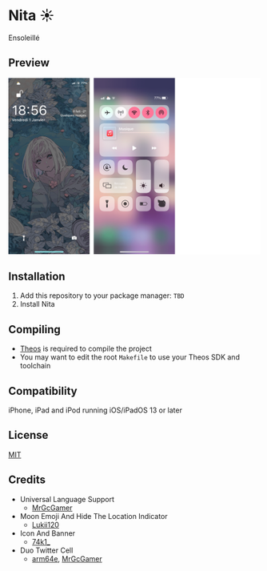 # Nita ☀️
Ensoleillé

## Preview
<img src="preview.png">

## Installation
1. Add this repository to your package manager: `TBD`
2. Install Nita

## Compiling
  - [Theos](https://theos.dev/) is required to compile the project
  - You may want to edit the root `Makefile` to use your Theos SDK and toolchain

## Compatibility
iPhone, iPad and iPod running iOS/iPadOS 13 or later

## License
[MIT](https://github.com/Traurige/Nita/blob/main/LICENSE)

## Credits
  - Universal Language Support
    - [MrGcGamer](https://twitter.com/MrGcGamer)
  - Moon Emoji And Hide The Location Indicator
    - [Lukii120](https://twitter.com/Lukii120)
  - Icon And Banner
    - [74k1_](https://twitter.com/74k1_)
  - Duo Twitter Cell
    - [arm64e](https://twitter.com/arm64e), [MrGcGamer](https://twitter.com/MrGcGamer)
